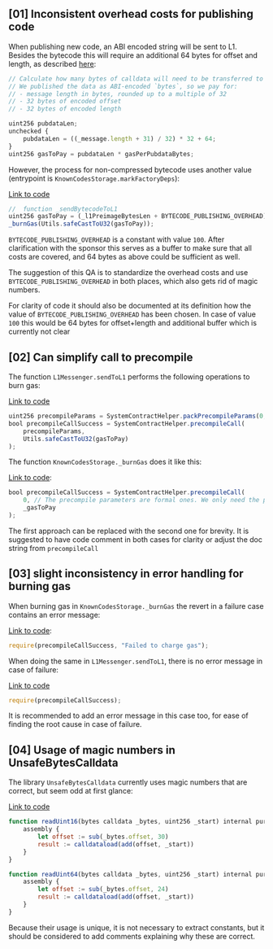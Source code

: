 ## [01] Inconsistent overhead costs for publishing code

When publishing new code, an ABI encoded string will be sent to L1. Besides the bytecode this will require an additional 64 bytes for offset and length, as described [here](https://github.com/code-423n4/2023-03-zksync/blob/21d9a364a4a75adfa6f1e038232d8c0f39858a64/contracts/L1Messenger.sol#L29-L39):

```js
// Calculate how many bytes of calldata will need to be transferred to L1.
// We published the data as ABI-encoded `bytes`, so we pay for:
// - message length in bytes, rounded up to a multiple of 32
// - 32 bytes of encoded offset
// - 32 bytes of encoded length

uint256 pubdataLen;
unchecked {
    pubdataLen = ((_message.length + 31) / 32) * 32 + 64;
}
uint256 gasToPay = pubdataLen * gasPerPubdataBytes;
```

However, the process for non-compressed bytecode uses another value (entrypoint is `KnownCodesStorage.markFactoryDeps`):


[Link to code](https://github.com/code-423n4/2023-03-zksync/blob/21d9a364a4a75adfa6f1e038232d8c0f39858a64/contracts/KnownCodesStorage.sol#L90-L103)
```js
//  function _sendBytecodeToL1
uint256 gasToPay = (_l1PreimageBytesLen + BYTECODE_PUBLISHING_OVERHEAD) * pricePerPubdataByteInGas;
_burnGas(Utils.safeCastToU32(gasToPay));
```

`BYTECODE_PUBLISHING_OVERHEAD` is a constant with value `100`. After clarification with the sponsor this serves as a buffer to make sure that all costs are covered, and 64 bytes as above could be sufficient as well.

The suggestion of this QA is to standardize the overhead costs and use `BYTECODE_PUBLISHING_OVERHEAD` in both places, which also gets rid of magic numbers. 

For clarity of code it should also be documented at its definition how the value of `BYTECODE_PUBLISHING_OVERHEAD` has been chosen. In case of value `100` this would be 64 bytes for offset+length and additional buffer which is currently not clear

## [02] Can simplify call to precompile

The function `L1Messenger.sendToL1` performs the following operations to burn gas:

[Link to code](https://github.com/code-423n4/2023-03-zksync/blob/21d9a364a4a75adfa6f1e038232d8c0f39858a64/contracts/L1Messenger.sol#L41-L46)

```js
uint256 precompileParams = SystemContractHelper.packPrecompileParams(0, 0, 0, 0, 0);
bool precompileCallSuccess = SystemContractHelper.precompileCall(
    precompileParams,
    Utils.safeCastToU32(gasToPay)
);
```

The function `KnownCodesStorage._burnGas` does it like this:

[Link to code](https://github.com/code-423n4/2023-03-zksync/blob/21d9a364a4a75adfa6f1e038232d8c0f39858a64/contracts/KnownCodesStorage.sol#L108-L111):

```js
bool precompileCallSuccess = SystemContractHelper.precompileCall(
    0, // The precompile parameters are formal ones. We only need the precompile call to burn gas.
    _gasToPay
);
```

The first approach can be replaced with the second one for brevity. It is suggested to have code comment in both cases for clarity or adjust the doc string from `precompileCall`

## [03] slight inconsistency in error handling for burning gas

When burning gas in `KnownCodesStorage._burnGas` the revert in a failure case contains an error message:

[Link to code](https://github.com/code-423n4/2023-03-zksync/blob/21d9a364a4a75adfa6f1e038232d8c0f39858a64/contracts/KnownCodesStorage.sol#L108-L111):

```js
require(precompileCallSuccess, "Failed to charge gas");
```

When doing the same in `L1Messenger.sendToL1`, there is no error message in case of failure:

[Link to code](https://github.com/code-423n4/2023-03-zksync/blob/21d9a364a4a75adfa6f1e038232d8c0f39858a64/contracts/L1Messenger.sol#L41-L46)

```js
require(precompileCallSuccess);
```

It is recommended to add an error message in this case too, for ease of finding the root cause in case of failure. 

## [04]  Usage of magic numbers in UnsafeBytesCalldata

The library `UnsafeBytesCalldata` currently uses magic numbers that are correct, but seem odd at first glance:

[Link to code](https://github.com/code-423n4/2023-03-zksync/blob/21d9a364a4a75adfa6f1e038232d8c0f39858a64/contracts/libraries/UnsafeBytesCalldata.sol#L17-L31)

```js
function readUint16(bytes calldata _bytes, uint256 _start) internal pure returns (uint16 result) {
    assembly {
        let offset := sub(_bytes.offset, 30)
        result := calldataload(add(offset, _start))
    }
}

function readUint64(bytes calldata _bytes, uint256 _start) internal pure returns (uint64 result) {
    assembly {
        let offset := sub(_bytes.offset, 24)
        result := calldataload(add(offset, _start))
    }
}
```

Because their usage is unique, it is not necessary to extract constants, but it should be considered to add comments explaining why these are correct.